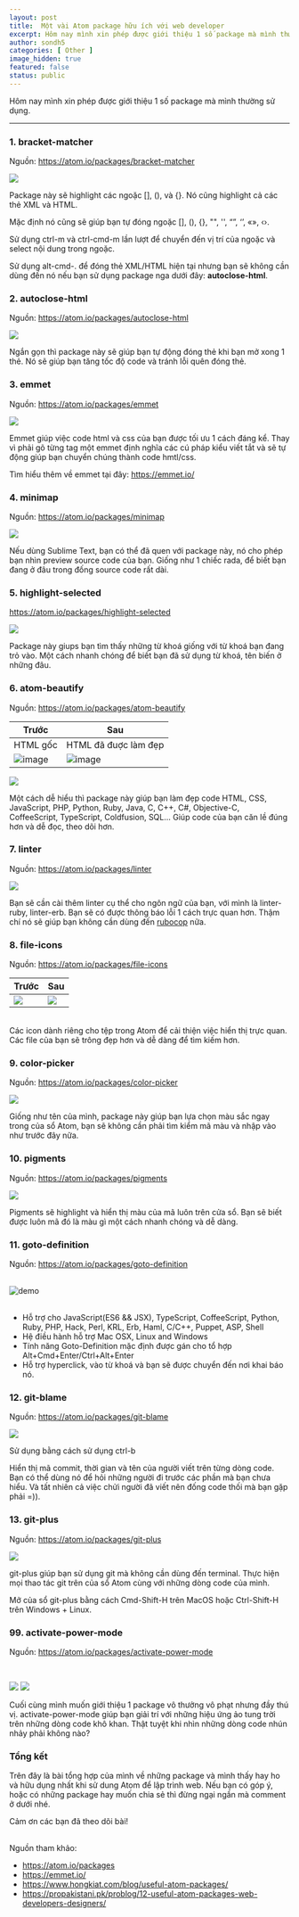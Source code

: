 ```yaml
---
layout: post
title:  Một vài Atom package hữu ích với web developer
excerpt: Hôm nay mình xin phép được giới thiệu 1 số package mà mình thường sử dụng
author: sondh5
categories: [ Other ]
image_hidden: true
featured: false
status: public
---
```





Hôm nay mình xin phép được giới thiệu 1 số package mà mình thường sử dụng.
<hr>

### 1. bracket-matcher
Nguồn: https://atom.io/packages/bracket-matcher

![](https://images.viblo.asia/04e23586-990f-4543-b1bd-3c5fcb381e2c.png)

Package này sẽ highlight các ngoặc [], (), và {}. Nó cũng highlight cả các thẻ XML và HTML.

Mặc định nó cũng sẽ giúp bạn tự đóng ngoặc [], (), {}, "", '', “”, ‘’, «», ‹›.

Sử dụng ctrl-m và ctrl-cmd-m lần lượt để chuyển đến vị trí của ngoặc và select nội dung trong ngoặc.

Sử dụng alt-cmd-. để đóng thẻ XML/HTML hiện tại nhưng bạn sẽ không cần dùng đến nó nếu bạn sử dụng package nga dưới đây: **autoclose-html**.

### 2. autoclose-html
Nguồn: https://atom.io/packages/autoclose-html

![](https://raw.githubusercontent.com/binaryfunt/autoclose-html-plus/v0.27.2/demo.gif)


Ngắn gọn thì package này sẽ giúp bạn tự động đóng thẻ khi bạn mở xong 1 thẻ. Nó sẽ giúp bạn tăng tốc độ code và tránh lỗi quên đóng thẻ.


### 3. emmet
Nguồn: https://atom.io/packages/emmet

![](https://assets.hongkiat.com/uploads/useful-atom-packages/emmet.gif)

Emmet giúp việc code html và css  của bạn được tối ưu 1 cách đáng kể. Thay vì phải gõ từng tag một emmet định nghĩa các cú pháp kiểu viết tắt và sẽ tự động giúp bạn chuyển chúng thành code hmtl/css.

Tìm hiểu thêm về emmet tại đây: https://emmet.io/

### 4. minimap
Nguồn: https://atom.io/packages/minimap

![](https://images.viblo.asia/277b0336-ad50-44e8-adf7-3ec96384429c.png)

Nếu dùng Sublime Text, bạn có thể đã quen với package này, nó cho phép bạn nhìn preview source code của bạn. Giống như 1 chiếc rada, để biết bạn đang ở đâu trong đống source code rất dài.

### 5. highlight-selected
https://atom.io/packages/highlight-selected


![](http://i.imgur.com/C5FnzzQ.gif)

Package này giups bạn tìm thấy những từ khoá giống với từ khoá bạn đang trỏ vào. Một cách nhanh chóng để biết bạn đã sử dụng từ khoá, tên biến ở những đâu.

### 6. atom-beautify
Nguồn: https://atom.io/packages/atom-beautify

| Trước | Sau |
| -------- | -------- |
| HTML gốc	 | HTML đã đuợc làm đẹp |
| <img src="https://i.github-camo.com/5229b375979441bdcee790e2f0802b3899678baa/68747470733a2f2f636c6f75642e67697468756275736572636f6e74656e742e636f6d2f6173736574732f313838353333332f31363534323732372f64623532616463362d343038612d313165362d383234652d3034616564303662643266372e706e67" alt="image" data-canonical-src="https://cloud.githubusercontent.com/assets/1885333/16542727/db52adc6-408a-11e6-824e-04aed06bd2f7.png" />     | <img src="https://i.github-camo.com/8f053415f4dfba4849d9bbe8327425d54511d94b/68747470733a2f2f636c6f75642e67697468756275736572636f6e74656e742e636f6d2f6173736574732f313838353333332f31363534323732382f64636163333730302d343038612d313165362d386533352d3963386663343433326564632e706e67" alt="image" data-canonical-src="https://cloud.githubusercontent.com/assets/1885333/16542728/dcac3700-408a-11e6-8e35-9c8fc4432edc.png" />     |

![](https://assets.hongkiat.com/uploads/useful-atom-packages/beautify.gif)

Một cách dễ hiểu thì package này giúp bạn làm đẹp code HTML, CSS, JavaScript, PHP, Python, Ruby, Java, C, C++, C#, Objective-C, CoffeeScript, TypeScript, Coldfusion, SQL... Giúp code của bạn căn lề đúng hơn và dễ đọc, theo dõi hơn.


### 7. linter
Nguồn: https://atom.io/packages/linter

![](https://cloud.githubusercontent.com/assets/4278113/23879933/1ab17e2a-0872-11e7-803d-3fe0ccfc6790.gif)

Bạn sẽ cần cài thêm linter cụ thể cho ngôn ngữ của bạn, với mình là linter-ruby, linter-erb. Bạn sẽ có được thông báo lỗi 1 cách trực quan hơn. Thậm chí nó sẽ giúp bạn không cần dùng đến [rubocop](https://github.com/rubocop-hq/rubocop) nữa.

### 8. file-icons
Nguồn: https://atom.io/packages/file-icons



| Trước | Sau |
| -------- | -------- |
| ![](https://images.viblo.asia/abee6ccd-05db-49e2-9e72-144ad9651f9e.png)     | ![](https://images.viblo.asia/6e10b497-04d6-4e88-a35b-95d2e88b60f7.png)     |

<br>
Các icon dành riêng cho tệp trong Atom để cải thiện việc hiển thị trực quan. Các file của bạn sẽ trông đẹp hơn và dễ dàng để tìm kiếm hơn.


### 9. color-picker
Nguồn: https://atom.io/packages/color-picker

![](https://github.com/thomaslindstrom/color-picker/raw/master/preview.gif)

Giống như tên của mình, package này giúp bạn lựa chọn màu sắc ngay trong của sổ Atom, bạn sẽ không cần phải tìm kiểm mã màu và nhập vào như trước đây nữa.

### 10. pigments
Nguồn: https://atom.io/packages/pigments

![](http://abe33.github.io/atom-pigments/pigments.gif)

Pigments sẽ highlight và hiển thị màu của mã luôn trên cửa sổ. Bạn sẽ biết được luôn mã đó là màu gì một cách nhanh chóng và dễ dàng.

### 11. goto-definition
Nguồn: https://atom.io/packages/goto-definition

<br>

<img src="https://i.github-camo.com/eda0a098e9fb8556ef623a9e2375e539dae82708/687474703a2f2f7777312e73696e61696d672e636e2f6c617267652f37316566343663316c7931666474387767626169716732307a69306a386864752e676966" alt="demo" data-canonical-src="http://ww1.sinaimg.cn/large/71ef46c1ly1fdt8wgbaiqg20zi0j8hdu.gif">

<br>
<br>

* Hỗ trợ cho JavaScript(ES6 && JSX), TypeScript, CoffeeScript, Python, Ruby, PHP, Hack, Perl, KRL, Erb, Haml, C/C++, Puppet, ASP, Shell
* Hệ điều hành hỗ trợ Mac OSX, Linux and Windows
* Tính năng Goto-Definition mặc định được gán cho tổ hợp Alt+Cmd+Enter/Ctrl+Alt+Enter
* Hỗ trợ hyperclick, <cmd-click> vào từ khoá và bạn sẽ được chuyển đến nơi khai báo nó.

### 12. git-blame
Nguồn: https://atom.io/packages/git-blame

![](https://raw.githubusercontent.com/alexcorre/git-blame/v1.7.0/images/screenshot2.png)

Sử dụng bằng cách sử dụng ctrl-b

Hiển thị mã commit, thời gian và tên của người viết trên từng dòng code. Bạn có thể dùng nó để hỏi những người đi trước các phần mà bạn chưa hiểu. Và tất nhiên cả việc chửi người đã viết nên đống code thối mà bạn gặp phải =)).

### 13. git-plus
Nguồn: https://atom.io/packages/git-plus
<br>

![](https://raw.githubusercontent.com/akonwi/git-plus/master/commit.gif)

git-plus giúp bạn sử dụng git mà không cần dùng đến terminal. Thực hiện mọi thao tác git trên của sổ Atom cùng với những dòng code của mình.

Mở của sổ git-plus bằng cách Cmd-Shift-H trên MacOS hoặc Ctrl-Shift-H trên Windows + Linux.
### 99. activate-power-mode
Nguồn: https://atom.io/packages/activate-power-mode

<br>

![](https://cloud.githubusercontent.com/assets/688415/11615565/10f16456-9c65-11e5-8af4-265f01fc83a0.gif)
![](https://cloud.githubusercontent.com/assets/10590799/18817237/876c2d84-8321-11e6-8324-f1540604c0bd.gif)

Cuối cùng mình muốn giới thiệu 1 package vô thưởng vô phạt nhưng đầy thú vị.
activate-power-mode giúp bạn giải trí với những hiệu ứng ảo tung trời trên những dòng code khô khan. Thật tuyệt khi nhìn những dòng code nhún nhảy phải không nào?


### **Tổng kết**
Trên đây là bài tổng hợp của mình về những package và mình thấy hay ho và hữu dụng nhất khi sử dung Atom để lập trình web. Nếu bạn có góp ý, hoặc có những package hay muốn chia sẻ thì đừng ngại ngần mà comment ở dưới nhé.

Cảm ơn các bạn đã theo dõi bài!
<br><br>

Nguồn tham khảo:
- https://atom.io/packages
- https://emmet.io/
- https://www.hongkiat.com/blog/useful-atom-packages/
- https://propakistani.pk/problog/12-useful-atom-packages-web-developers-designers/
